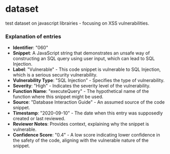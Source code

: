 # dataset
test dataset on javascript librairies - focusing on XSS vulnerabilities.

### **Explanation of entries**

- **Identifier**: "060"
- **Snippet**: A JavaScript string that demonstrates an unsafe way of constructing an SQL query using user input, which can lead to SQL Injection.
- **Label**: "Vulnerable" - This code snippet is vulnerable to SQL Injection, which is a serious security vulnerability.
- **Vulnerability Type**: "SQL Injection" - Specifies the type of vulnerability.
- **Severity**: "High" - Indicates the severity level of the vulnerability.
- **Function Name**: "executeQuery" - The hypothetical name of the function where this snippet might be used.
- **Source**: "Database Interaction Guide" - An assumed source of the code snippet.
- **Timestamp**: "2020-09-10" - The date when this entry was supposedly created or last reviewed.
- **Reviewer Notes**: Provides context, explaining why the snippet is vulnerable.
- **Confidence Score**: "0.4" - A low score indicating lower confidence in the safety of the code, aligning with the vulnerable nature of the snippet.
